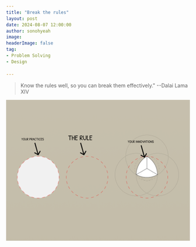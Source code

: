 ```yaml
---
title: "Break the rules"
layout: post
date: 2024-08-07 12:00:00
author: sonohyeah
image: 
headerImage: false
tag:
- Problem Solving
- Design

---
```


> Know the rules well, so you can break them effectively." --Dalai Lama XIV

![How can we define good insights?](/assets/img/micro/2024-08-07/break-the-rule.png)